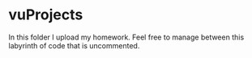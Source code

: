 # vuProjects
In this folder I upload my homework.
Feel free to manage between this labyrinth of code that is uncommented.
